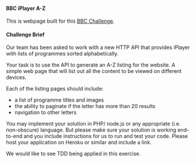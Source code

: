 #### BBC iPlayer A-Z

This is webpage built for this [BBC Challenge](https://www.gapjumpers.me/questions/bbc-digital/qs-286/?just_committed=True).


#### Challenge Brief


Our team has been asked to work with a new HTTP API that provides iPlayer with lists of programmes sorted alphabetically.


Your task is to use the API to generate an A-Z listing for the website. A simple web page that will list out all the content to be viewed on different devices.

Each of the listing pages should include:

- a list of programme titles and images
- the ability to paginate if the letter has more than 20 results
- navigation to other letters

You may implement your solution in PHP/ node.js or any appropriate (i.e. non-obscure) language. But please make sure your solution is working end-to-end and you include instructions for us to run and test your code. Please host your application on Heroku or similar and include a link.

We would like to see TDD being applied in this exercise.
